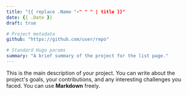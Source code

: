 ```yaml
---
title: "{{ replace .Name "-" " " | title }}"
date: {{ .Date }}
draft: true

# Project metadata
github: "https://github.com/user/repo"

# Standard Hugo params
summary: "A brief summary of the project for the list page."
---
```


This is the main description of your project. You can write about the project's goals, your contributions, and any interesting challenges you faced. You can use **Markdown** freely.

